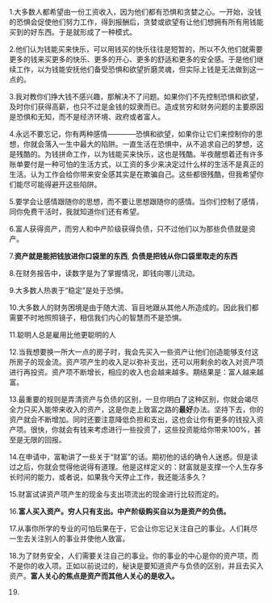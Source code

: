
1.大多数人都希望由一份工资收入，因为他们都有恐惧和贪婪之心。一开始，没钱的恐惧会促使他们努力工作，得到报酬后，贪婪或欲望有让他们想拥有所有用钱能买到的好东西。于是就形成了一种模式。  

2.他们认为钱能买来快乐，可以用钱买的快乐往往是短暂的，所以不久他们就需要更多的钱来买更多的快乐、更多的开心、更多的舒适和更多的安全感。于是他们继续工作，以为钱能安抚他们备受恐惧和欲望折磨灵魂，但实际上钱是无法做到这一点的。

3.我对教你们挣大钱不感兴趣，那解决不了问题。如果你们不先控制恐惧和欲望，及时你们获得高薪，也只不过是金钱的奴隶而已。造成贫穷和财务问题的主要原因是恐惧和无知，而不是经济环境、政府或者富人。

4.永远不要忘记，你有两种感情————恐惧和欲望，如果你让它们来控制你的思想，你就会落入一生中最大的陷阱。一直生活在恐惧中，从不追求自己的梦想，这是残酷的。为钱拼命工作，以为钱能买来快乐，这也是残酷。半夜醒想着还有许多账单要付是一种可怕的生活方式，以工资的多少来决定过什么样的生活不是真正的生活。认为工作会给你带来安全感其实是在欺骗自己。这些都很残酷，但我希望你们能尽可能得避开这些陷阱。

5.要学会让感情跟随你的思想，而不要让思想跟随你的感情。当你们控制了感情，同你免费干活时，我就知道你们还有希望。

6.富人获得资产，而穷人和中产阶级获得负债，只不过他们以为那些负债就是资产。

7.**资产就是能把钱放进你口袋里的东西**, **负债是把钱从你口袋里取走的东西**

8.在财务报告中，读数字是为了掌握情况，即钱向哪儿流动。

9.大多数人热衷于“稳定”是处于恐惧。

10.大多数人的财务困境是由于随大流、盲目地跟从其他人所造成的。因此我们都需要不时地照照镜子，相信我们内心的智慧而不是恐惧。

11.聪明人总是雇用比他更聪明的人

12.当我想要换一所大一点的房子时，我会先买入一些资产让他们创造能够支付这所房子的现金流。资产项产生的收入足以弥补支出，还可以用剩余的收入对资产项进行再投资。资产项不断增长，相应的收入也会越来越多。期结果是：富人越来越富。

13.最重要的规则是弄清资产与负债的区别，一旦你明白了这种区别，你就会竭尽全力只买入能带来收入的资产，这是你走上致富之路的**最好**办法。坚持下去，你的资产就会不断增加。同时还要注意降低负担和支出，这也会让你有更多的钱投入资产项。很快，你就会有钱来考虑进行一些投资了，这些投资能给你带来100%，甚至是无限的回报。

14.在申请中，富勒讲了一些关于“财富”的话。期初他的话的确令人迷惑。但是读过之后，你就会觉得他说得有道理。他是这样定义的：财富就是支撑一个人生存多长时间的能力，或者说，如果我今天停止工作，我还能活多久？

15.财富试讲资产项产生的现金与支出项流出的现金进行比较而定的。

16.**富人买入资产。穷人只有支出。中产阶级购买自以为是资产的负债。**

17.从事你所学的专业的可怕后果在于，它会让你忘记关注自己的事业。人们耗尽一生去关注别人的事业并使他人致富。

18.为了财务安全，人们需要关注自己的事业。你的事业的中心是你的资产项，而不是你的收入项。正如以前说过的，秘诀是要知道资产与负债的区别，并且去买入资产。**富人关心的焦点是资产而其他人关心的是收入。**

19.
